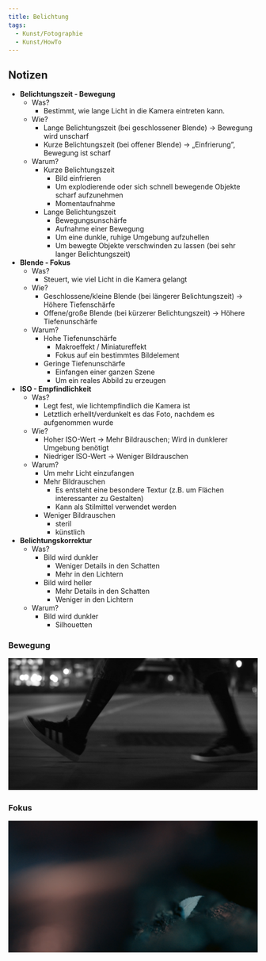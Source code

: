 ```yaml
---
title: Belichtung
tags:
  - Kunst/Fotographie
  - Kunst/HowTo
---
```


## Notizen

- **Belichtungszeit - Bewegung**
	- Was?
		- Bestimmt, wie lange Licht in die Kamera eintreten kann.
	- Wie?
		- Lange Belichtungszeit (bei geschlossener Blende) → Bewegung wird unscharf
		- Kurze Belichtungszeit (bei offener Blende) → „Einfrierung”, Bewegung ist scharf
	- Warum?
		- Kurze Belichtungszeit
			- Bild einfrieren
			- Um explodierende oder sich schnell bewegende Objekte scharf aufzunehmen
			- Momentaufnahme
		- Lange Belichtungszeit
			- Bewegungsunschärfe
			- Aufnahme einer Bewegung
			- Um eine dunkle, ruhige Umgebung aufzuhellen
			- Um bewegte Objekte verschwinden zu lassen (bei sehr langer Belichtungszeit)
- **Blende - Fokus**
	- Was?
		- Steuert, wie viel Licht in die Kamera gelangt
	- Wie?
		- Geschlossene/kleine Blende (bei längerer Belichtungszeit) → Höhere Tiefenschärfe
		- Offene/große Blende (bei kürzerer Belichtungszeit) → Höhere Tiefenunschärfe
	- Warum?
		- Hohe Tiefenunschärfe
			- Makroeffekt / Miniatureffekt
			- Fokus auf ein bestimmtes Bildelement
		- Geringe Tiefenunschärfe
			- Einfangen einer ganzen Szene
			- Um ein reales Abbild zu erzeugen
- **ISO - Empfindlichkeit**
	- Was?
		- Legt fest, wie lichtempfindlich die Kamera ist
		- Letztlich erhellt/verdunkelt es das Foto, nachdem es aufgenommen wurde
	- Wie?
		- Hoher ISO-Wert → Mehr Bildrauschen; Wird in dunklerer Umgebung benötigt
		- Niedriger ISO-Wert → Weniger Bildrauschen
	- Warum?
		- Um mehr Licht einzufangen
		- Mehr Bildrauschen
			- Es entsteht eine besondere Textur (z.B. um Flächen interessanter zu Gestalten)
			- Kann als Stilmittel verwendet werden
		- Weniger Bildrauschen
			- steril
			- künstlich
- **Belichtungskorrektur**
	- Was?
		- Bild wird dunkler
			- Weniger Details in den Schatten
			- Mehr in den Lichtern
		- Bild wird heller
			- Mehr Details in den Schatten
			- Weniger in den Lichtern
	- Warum?
		- Bild wird dunkler
			- Silhouetten

### Bewegung

![](Bilder/kunst_photography_1_2024-02-05_15.11.31.png)

### Fokus

 ![](Bilder/kunst_photography_1_2024-02-05_15.00.24.png)
 